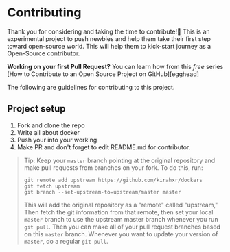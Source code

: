# Contributing

Thank you for considering and taking the time to contribute!💖 This is an experimental project to push newbies and help them take their first step toward open-source world. This will help them to kick-start journey as a Open-Source contributor.

**Working on your first Pull Request?** You can learn how from this _free_
series [How to Contribute to an Open Source Project on GitHub][egghead]

The following are guidelines for contributing to this project.

## Project setup

1.  Fork and clone the repo
2.  Write all about docker
3.  Push your into your working
4.  Make PR and don't forget to edit README.md for contributor.

> Tip: Keep your `master` branch pointing at the original repository and make
> pull requests from branches on your fork. To do this, run:
>
> ```
> git remote add upstream https://github.com/kirahxr/dockers
> git fetch upstream
> git branch --set-upstream-to=upstream/master master
> ```
>
> This will add the original repository as a "remote" called "upstream," Then
> fetch the git information from that remote, then set your local `master`
> branch to use the upstream master branch whenever you run `git pull`. Then you
> can make all of your pull request branches based on this `master` branch.
> Whenever you want to update your version of `master`, do a regular `git pull`.
